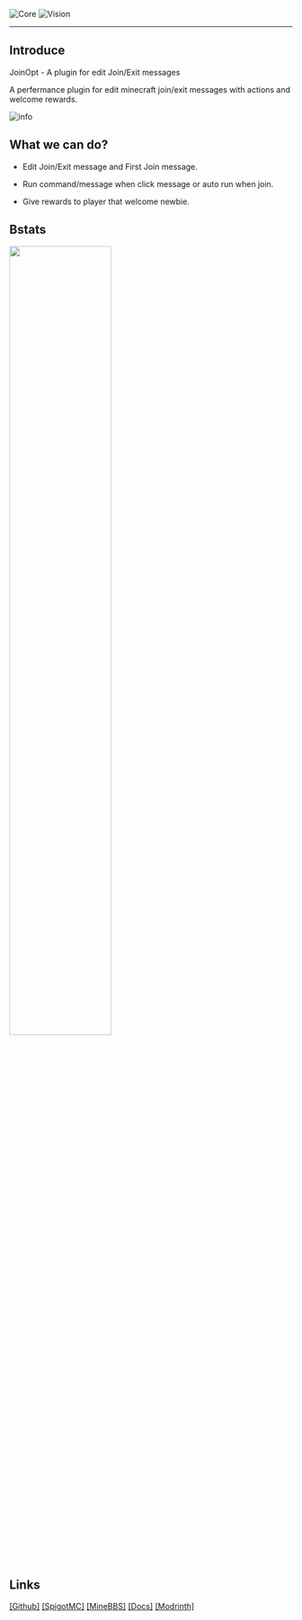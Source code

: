 

![Core](https://img.shields.io/badge/Core-Paper/Spigot/Purpur-blue)
![Vision](https://img.shields.io/badge/MCVison-1.13+-blue)

---

## Introduce

JoinOpt - A plugin for edit Join/Exit messages

A perfermance plugin for edit minecraft join/exit messages with actions and welcome rewards.

![info](https://github.com/user-attachments/assets/162735b4-8618-4dbd-8751-aaa72e625cae)



## What we can do?

- Edit Join/Exit message and First Join message.

- Run command/message when click message or auto run when join.

- Give rewards to player that welcome newbie.


## Bstats

<img src="https://bstats.org/signatures/bukkit/JoinOpt.svg" width = 60%>


## Links

[[Github]](https://github.com/ItsDApples/JoinOpt/) 
[[SpigotMC]](https://www.spigotmc.org/resources/joinopt.114129/)
[[MineBBS]](https://www.minebbs.com/resources/joinopt.8895/)
[[Docs]](https://github.com/ItsDApples/JoinOpt/wiki)
[[Modrinth]](https://modrinth.com/project/joinopt)








